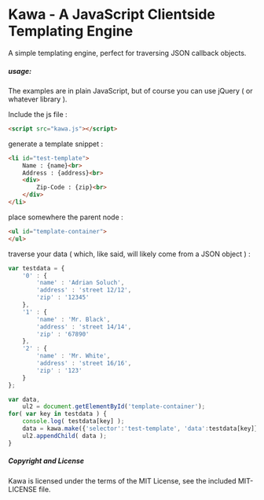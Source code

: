 # Kawa - A JavaScript Clientside Templating Engine

A simple templating engine, perfect for traversing JSON callback objects.

##### usage:

The examples are in plain JavaScript, but of course you can use jQuery ( or whatever library ).

Include the js file :
```html
<script src="kawa.js"></script>
```

generate a template snippet :
```html
<li id="test-template">
    Name : {name}<br>
    Address : {address}<br>
    <div>
        Zip-Code : {zip}<br>
    </div>
</li>
```

place somewhere the parent node :
```html
<ul id="template-container">
</ul>
```

traverse your data ( which, like said, will likely come from a JSON object ) :
```javascript
var testdata = {
    '0' : {
        'name' : 'Adrian Soluch',
        'address' : 'street 12/12',
        'zip' : '12345'
    },
    '1' : {
        'name' : 'Mr. Black',
        'address' : 'street 14/14',
        'zip' : '67890'
    },
    '2' : {
        'name' : 'Mr. White',
        'address' : 'street 16/16',
        'zip' : '123'
    }
};

var data,
    ul2 = document.getElementById('template-container');
for( var key in testdata ) {
    console.log( testdata[key] );
    data = kawa.make({'selector':'test-template', 'data':testdata[key]});
    ul2.appendChild( data );
}
```

##### Copyright and License
Kawa is licensed under the terms of the MIT License, see the included MIT-LICENSE file.

